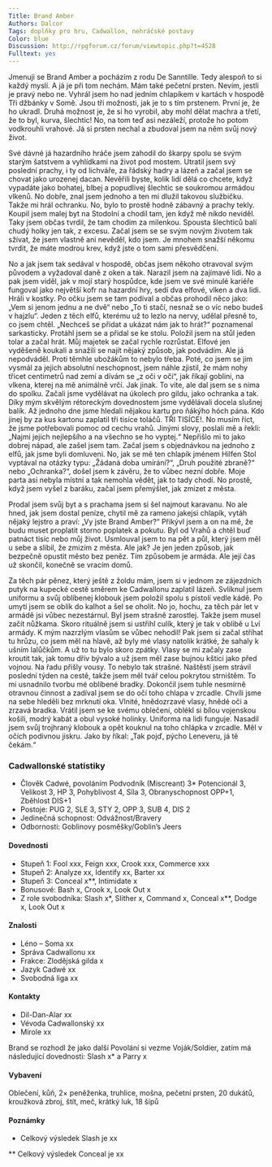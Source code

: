 ```yaml
--- 
Title: Brand Amber
Authors: Dalcor 
Tags: doplňky pro hru, Cadwallon, nehráčské postavy
Color: blue
Discussion: http://rpgforum.cz/forum/viewtopic.php?t=4528
Fulltext: yes
--- 
```


Jmenuji se Brand Amber a pocházím z rodu De Sanntille. Tedy alespoň to si každý myslí. A já je při tom nechám. Mám také pečetní prsten. Nevím, jestli je pravý nebo ne. Vyhrál jsem ho nad jedním chlapíkem v kartách v hospodě Tři džbánky v Somě. Jsou tři možnosti, jak je to s tím prstenem. První je, že ho ukradl. Druhá možnost je, že si ho vyrobil, aby mohl dělat machra a třetí, že to byl, kurva, šlechtic! No, na tom teď asi nezáleží, protože ho potom vodkrouhli vrahové. Já si prsten nechal a zbudoval jsem na něm svůj nový život.

Své dávné já hazardního hráče jsem zahodil do škarpy spolu se svým starým šatstvem a vyhlídkami na život pod mostem. Utratil jsem svý poslední prachy, i ty od lichváře, za řádský hadry a lázeň a začal jsem se chovat jako urozenej dacan. Nevěřili byste, kolik lidí dělá co chcete, když vypadáte jako bohatej, blbej a popudlivej šlechtic se soukromou armádou vlkenů. No dobře, znal jsem jednoho a ten mi dlužil takovou službičku. Takže mi hrál ochranku. No, bylo to prostě hodně zábavný a prachy tekly. Koupil jsem malej byt na Stodolní a chodil tam, jen když mě nikdo neviděl. Taky jsem občas tvrdil, že tam chodim za milenkou. Spousta šlechticů balí chudý holky jen tak, z excesu. Začal jsem se se svým novým životem tak sžívat, že jsem vlastně ani nevěděl, kdo jsem. Je mnohem snažší někomu tvrdit, že máte modrou krev, když jste o tom sami přesvědčeni.

No a jak jsem tak sedával v hospodě, občas jsem někoho otravoval svým původem a vyžadoval daně z oken a tak. Narazil jsem na zajímavé lidi. No a pak jsem viděl, jak v mojí starý hospůdce, kde jsem ve své minulé kariéře fungoval jako největší kofr na hazardní hry, sedí dva elfové, vlken a dva lidi. Hráli v kostky. Po očku jsem se tam podíval a občas prohodil něco jako: „Vem si jenom jednu a ne dvě“ nebo „To ti stačí, nesnaž se o víc nebo budeš v hajzlu“. Jeden z těch elfů, kterému už to lezlo na nervy, udělal přesně to, co jsem chtěl. „Nechceš se přidat a ukázat nám jak to hrát?“ poznamenal sarkasticky. Protáhl jsem se a přidal se ke stolu. Položil jsem na stůl jeden tolar a začal hrát. Můj majetek se začal rychle rozrůstat. Elfové jen vyděšeně koukali a snažili se najít nějaký způsob, jak podvádím. Ale já nepodváděl. Proti těmhle ubožákům to nebylo třeba. Poté, co jsem se jim vysmál za jejich absolutní neschopnost, jsem náhle zjistil, že mám nohy třicet centimetrů nad zemí a dívám se „z oči v oči“, jak říkají goblini, na vlkena, kterej na mě animálně vrčí. Jak jinak. To víte, ale dal jsem se s nima do spolku. Začali jsme vydělávat na úkolech pro gildu, jako ochranka a tak. Díky mým skvělým rétoreckým dovednostem jsme vydělávali docela slušnej balík. Až jednoho dne jsme hledali nějakou kartu pro ňákýho hóch pána. Kdo jinej by za kus kartonu zaplatil tři tisíce toláčů. TŘI TISÍCE!. No musím říct, že jsme potřebovali pomoc od cechu vrahů. Jinými slovy, poslali mě a řekli: „Najmi jejich nejlepšího a na všechno se ho vyptej.“ Nepřišlo mi to jako dobrej nápad, ale zašel jsem tam. Začal jsem s objednávkou na jednoho z elfů, jak jsme byli domluveni. No, jak se mě ten chlapík jménem Hilfen Stol vyptával na otázky typu: „Žádaná doba umírání?“, „Druh použité zbraně?“ nebo „Ochranka?“, došel jsem k závěru, že to vůbec nezní dobře. Moje parta asi nebyla místní a tak nemohla vědět, jak to tady chodí. No prostě, když jsem vyšel z baráku, začal jsem přemýšlet, jak zmizet z města.

Prodal jsem svůj byt a s prachama jsem si šel najmout karavanu. No ale hned, jak jsem dostal peníze, chytil mě za rameno jakejsi chlapík, vytáh nějaký lejstro a praví: „Vy jste Brand Amber?“ Přikývl jsem a on na mě, že budu muset proplatit storno poplatek a pokutu. Byl od Vrahů a chtěl buď patnáct tisíc nebo můj život. Usmlouval jsem to na pět a půl, který jsem měl u sebe a slíbil, že zmizím z města. Ale jak? Je jen jeden způsob, jak bezpečně opustit město bez peněz. Tím způsobem je armáda. Ale její čas už skončil, konečně se vracím domů.

Za těch pár pěnez, který ještě z žoldu mám, jsem si v jednom ze zájezdních putyk na kupecké cestě směrem ke Cadwallonu zaplatil lázeň. Svlíknul jsem uniformu a svůj oblíbenej klobouk jsem položil spolu s pistolí vedle kádě. Po umytí jsem se oblík do kalhot a šel se oholit. No jo, hochu, za těch pár let v armádě jsi vůbec nezestárnul. Byl jsem strašně zarostlej. Takže jsem musel začít nůžkama. Skoro rituálně jsem si ustřihl culík, který je tak v oblibě u Lví armády. K mým nazrzlým vlasům se vůbec nehodil! Pak jsem si začal stříhat tu hrůzu, co jsem měl na hlavě, až byly mé vlasy natolik krátké, že sahaly k ušním lalůčkům. A už to tu bylo skoro zpátky. Vlasy se mi začaly zase kroutit tak, jak tomu dřív bývalo a už jsem měl zase bujnou kštici jako před vojnou. Na řadu přišly vousy. To nebylo tak strašné. Naštěstí jsem strávil poslední týden na cestě, takže jsem měl tvář celou pokrytou strništěm. To mi usnadnilo tvorbu mé oblíbené bradky. Dokončil jsem tuhle nesmírně otravnou činnost a zadíval jsem se do očí toho chlapa v zrcadle. Chvíli jsme na sebe hleděli bez mrknutí oka. Vlnité, hnědozrzavé vlasy, hnědé oči a zrzavá bradka. Vrátil jsem se ke svému oblečení, oblékl si bílou vojenskou košili, modrý kabát a obul vysoké holinky. Uniforma na lidi funguje. Nasadil jsem svůj trojhraný klobouk a opět kouknul na toho chlápka v zrcadle. Měl v očích podivnou jiskru. Jako by říkal: „Tak pojď, pýcho Leneveru, já tě čekám.“

### Cadwallonské statistiky

*   Člověk Cadwé, povoláním Podvodník (Miscreant) 3*   Potencionál 3, Velikost 3, HP 3, Pohyblivost 4, Síla 3, Obranyschopnost OPP+1, Zběhlost DIS+1
*   Postoje: PUG 2, SLE 3, STY 2, OPP 3, SUB 4, DIS 2
*   Jedinečná schopnost: Odvážnost/Bravery
*   Odbornosti: Goblinovy posměšky/Goblin’s Jeers

#### Dovednosti

*   Stupeň 1: Fool xxx, Feign xxx, Crook xxx, Commerce xxx
*   Stupeň 2: Analyze xx, Identify xx, Barter xx
*   Stupeň 3: Conceal x**, Intimidate x
*   Bonusové: Bash x, Crook x, Look Out x
*   Z role svobodníka: Slash x*, Slither x, Command x, Conceal x**, Dodge x, Look Out x

#### Znalosti

*   Léno – Soma xx
*   Správa Cadwallonu xx
*   Frakce: Zlodějská gilda x
*   Jazyk Cadwé xx
*   Svobodná liga xx

#### Kontakty

*   Dil-Dan-Alar xx
*   Vévoda Cadwallonský xx
*   Mirole xx

Brand se rozhodl že jako další Povolání si vezme Voják/Soldier, zatím má následující dovednosti: Slash x* a Parry x

#### Vybavení

Oblečení, kůň, 2× peněženka, truhlice, mošna, pečetní prsten, 20 dukátů, kroužková zbroj, štít, meč, krátký luk, 18 šípů

#### Poznámky

* Celkový výsledek Slash je xx

** Celkový výsledek Conceal je xx